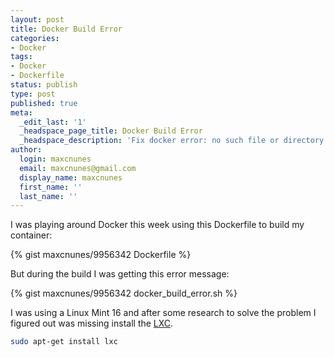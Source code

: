 ```yaml
---
layout: post
title: Docker Build Error
categories:
- Docker
tags:
- Docker
- Dockerfile
status: publish
type: post
published: true
meta:
  _edit_last: '1'
  _headspace_page_title: Docker Build Error
  _headspace_description: 'Fix docker error: no such file or directory - The command [] returned a non-zero code: 1'
author:
  login: maxcnunes
  email: maxcnunes@gmail.com
  display_name: maxcnunes
  first_name: ''
  last_name: ''
---
```


I was playing around Docker this week using this Dockerfile to build my container:



{% gist maxcnunes/9956342 Dockerfile %}

But during the build I was getting this error message:

{% gist maxcnunes/9956342 docker_build_error.sh %}


I was using a Linux Mint 16 and after some research to solve the problem I figured out was missing install the [LXC](https://linuxcontainers.org/).

```bash
sudo apt-get install lxc
```
